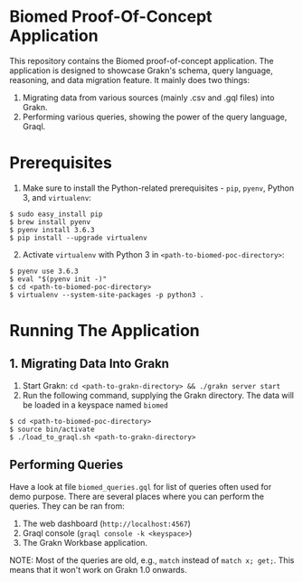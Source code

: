 # Biomed Proof-Of-Concept Application
This repository contains the Biomed proof-of-concept application. The application is designed to showcase Grakn's schema, query language, reasoning, and data migration feature. It mainly does two things:
1. Migrating data from various sources (mainly .csv and .gql files) into Grakn.
2. Performing various queries, showing the power of the query language, Graql.

# Prerequisites
1. Make sure to install the Python-related prerequisites - `pip`, `pyenv`, Python 3, and `virtualenv`:
```
$ sudo easy_install pip
$ brew install pyenv
$ pyenv install 3.6.3
$ pip install --upgrade virtualenv
```

2. Activate `virtualenv` with Python 3 in `<path-to-biomed-poc-directory>`:
```
$ pyenv use 3.6.3
$ eval "$(pyenv init -)"
$ cd <path-to-biomed-poc-directory>
$ virtualenv --system-site-packages -p python3 .
```

# Running The Application
## 1. Migrating Data Into Grakn
1. Start Grakn: `cd <path-to-grakn-directory> && ./grakn server start`
2. Run the following command, supplying the Grakn directory. The data will be loaded in a keyspace named `biomed`
```
$ cd <path-to-biomed-poc-directory>
$ source bin/activate
$ ./load_to_graql.sh <path-to-grakn-directory>
```

## Performing Queries
Have a look at file `biomed_queries.gql` for list of queries often used for demo purpose. There are several places where you can perform the queries. They can be ran from:
1. The web dashboard (`http://localhost:4567`)
2. Graql console (`graql console -k <keyspace>`)
3. The Grakn Workbase application.

NOTE: Most of the queries are old, e.g., `match` instead of `match x; get;`. This means that it won't work on Grakn 1.0 onwards.
